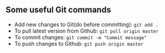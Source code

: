 ## Some useful Git commands

- Add new changes to Git(do before committing): `git add .`
- To pull latest version from Github: `git pull origin master`
- To commit changes: `git commit -m "Commit message"`
- To push changes to Github: `git push origin master`
